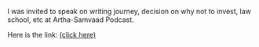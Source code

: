 I was invited to speak on writing journey, decision on why not to invest, law school, etc at Artha-Samvaad Podcast.

Here is the link: [(click here)](https://youtu.be/rrShanSanIY)
